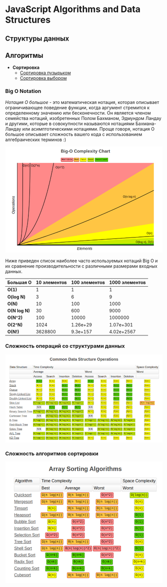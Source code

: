 # JavaScript Algorithms and Data Structures

## Структуры данных

## Алгоритмы

* **Сортировка**
  * [Сортировка пузырьком](src/algorithms/sorting/bubble-sort)
  * [Сортировка выбором](src/algorithms/sorting/selection-sort)


### Big O Notation

*Нотация О большое* - это математическая нотация, которая описывает ограничивающее поведение функции, когда аргумент стремится к определенному значению или бесконечности. Он является членом семейства нотаций, изобретенных Полом Бахманом, Эдмундом Ландау и другими, которые в совокупности называются нотациями Бахмана-Ландау или асимптотическими нотациями. Проще говоря, нотация О большое описывает сложность вашего кода с использованием алгебраических терминов :)


![Big O graphs](./img/bigO.png)

Ниже приведен список наиболее часто используемых нотаций Big O и их сравнение производительности с различными размерами входных данных.

| Большая О | 10 элементов | 100 элементов | 1000 элементов  |
| -------------- | ---------------------------- | ----------------------------- | ------------------------------- |
| **O(1)**       | 1                            | 1                             | 1                               |
| **O(log N)**   | 3                            | 6                             | 9                               |
| **O(N)**       | 10                           | 100                           | 1000                            |
| **O(N log N)** | 30                           | 600                           | 9000                            |
| **O(N^2)**     | 100                          | 10000                         | 1000000                         |
| **O(2^N)**     | 1024                         | 1.26e+29                      | 1.07e+301                       |
| **O(N!)**      | 3628800                      | 9.3e+157                      | 4.02e+2567                      |

### Сложность операций со структурами данных

![](./img/dataStructure.png)

### Сложность алгоритмов сортировки

![](./img/algorithm.png)
